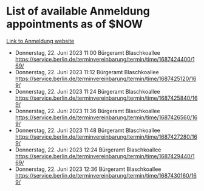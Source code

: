# List of available Anmeldung appointments as of $NOW
[Link to Anmeldung website](https://service.berlin.de/terminvereinbarung/termin/tag.php?termin=1&anliegen[]=120686&dienstleisterlist=122210,122217,327316,122219,327312,122227,327314,122231,327346,122243,327348,122254,122252,329742,122260,329745,122262,329748,122271,327278,122273,327274,122277,327276,330436,122280,327294,122282,327290,122284,327292,122291,327270,122285,327266,122286,327264,122296,327268,150230,329760,122297,327286,122294,327284,122312,329763,122314,329775,122304,327330,122311,327334,122309,327332,317869,122281,327352,122279,329772,122283,122276,327324,122274,327326,122267,329766,122246,327318,122251,327320,122257,327322,122208,327298,122226,327300&herkunft=http%3A%2F%2Fservice.berlin.de%2Fdienstleistung%2F120686%2F)
- Donnerstag, 22. Juni 2023 11:00 Bürgeramt Blaschkoallee https://service.berlin.de/terminvereinbarung/termin/time/1687424400/169/
- Donnerstag, 22. Juni 2023 11:12 Bürgeramt Blaschkoallee https://service.berlin.de/terminvereinbarung/termin/time/1687425120/169/
- Donnerstag, 22. Juni 2023 11:24 Bürgeramt Blaschkoallee https://service.berlin.de/terminvereinbarung/termin/time/1687425840/169/
- Donnerstag, 22. Juni 2023 11:36 Bürgeramt Blaschkoallee https://service.berlin.de/terminvereinbarung/termin/time/1687426560/169/
- Donnerstag, 22. Juni 2023 11:48 Bürgeramt Blaschkoallee https://service.berlin.de/terminvereinbarung/termin/time/1687427280/169/
- Donnerstag, 22. Juni 2023 12:24 Bürgeramt Blaschkoallee https://service.berlin.de/terminvereinbarung/termin/time/1687429440/169/
- Donnerstag, 22. Juni 2023 12:36 Bürgeramt Blaschkoallee https://service.berlin.de/terminvereinbarung/termin/time/1687430160/169/
